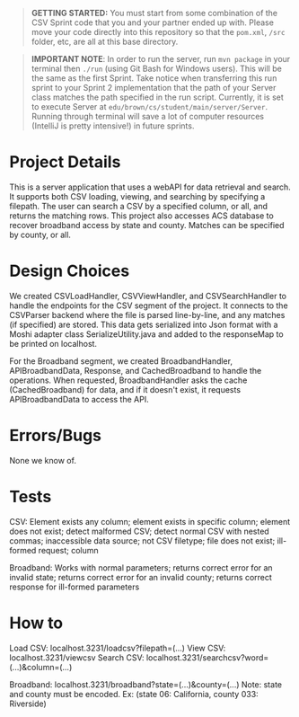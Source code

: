 > **GETTING STARTED:** You must start from some combination of the CSV Sprint code that you and your partner ended up with. Please move your code directly into this repository so that the `pom.xml`, `/src` folder, etc, are all at this base directory.

> **IMPORTANT NOTE**: In order to run the server, run `mvn package` in your terminal then `./run` (using Git Bash for Windows users). This will be the same as the first Sprint. Take notice when transferring this run sprint to your Sprint 2 implementation that the path of your Server class matches the path specified in the run script. Currently, it is set to execute Server at `edu/brown/cs/student/main/server/Server`. Running through terminal will save a lot of computer resources (IntelliJ is pretty intensive!) in future sprints.

# Project Details
This is a server application that uses a webAPI for data retrieval and search. It supports both CSV loading, viewing, and searching by specifying a filepath. The user can search a CSV by a specified column, or all, and returns the matching rows. 
This project also accesses ACS database to recover broadband access by state and county. Matches can be specified by county, or all. 

# Design Choices
We created CSVLoadHandler, CSVViewHandler, and CSVSearchHandler to handle the endpoints for the CSV segment of the project. It connects to the CSVParser backend where the file is parsed line-by-line, and any matches (if specified) are stored. This data gets serialized into Json format with a Moshi adapter class SerializeUtility.java and added to the responseMap to be printed on localhost.

For the Broadband segment, we created BroadbandHandler, APIBroadbandData, Response, and CachedBroadband to handle the operations. When requested, BroadbandHandler asks the cache (CachedBroadband) for data, and if it doesn't exist, it requests APIBroadbandData to access the API.

# Errors/Bugs
None we know of.

# Tests
CSV:
Element exists any column; element exists in specific column; element does not exist; detect malformed CSV; detect normal CSV with nested commas; inaccessible data source; not CSV filetype; file does not exist; ill-formed request; column 

Broadband:
Works with normal parameters; returns correct error for an invalid state; returns correct error for an invalid county; returns correct response for ill-formed parameters

# How to
Load CSV: localhost.3231/loadcsv?filepath=(...)
View CSV: localhost.3231/viewcsv
Search CSV: localhost.3231/searchcsv?word=(...)&column=(...)

Broadband: localhost.3231/broadband?state=(...)&county=(...)
Note: state and county must be encoded. Ex: (state 06: California, county 033: Riverside)
